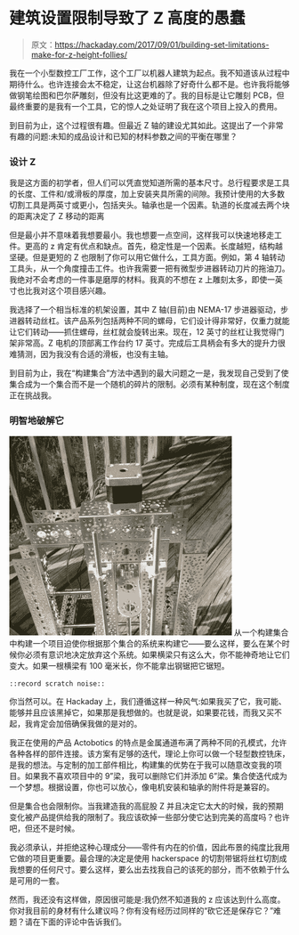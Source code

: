 # 建筑设置限制导致了 Z 高度的愚蠢

> 原文：<https://hackaday.com/2017/09/01/building-set-limitations-make-for-z-height-follies/>

我在一个小型数控工厂工作，这个工厂以机器人建筑为起点。我不知道该从过程中期待什么。也许连接会太不稳定，让这台机器除了好奇什么都不是。也许我将能够做钢笔绘图和巴尔萨雕刻，但没有比这更难的了。我的目标是让它雕刻 PCB，但最终重要的是我有一个工具，它的惊人之处证明了我在这个项目上投入的费用。

到目前为止，这个过程很有趣。但最近 Z 轴的建设尤其如此。这提出了一个非常有趣的问题:未知的成品设计和已知的材料参数之间的平衡在哪里？

### 设计 Z

我是这方面的初学者，但人们可以凭直觉知道所需的基本尺寸。总行程要求是工具的长度、工件和/或滑板的厚度，加上安装夹具所需的间隙。我预计使用的大多数切割工具是两英寸或更小，包括夹头。轴承也是一个因素。轨道的长度减去两个块的距离决定了 Z 移动的距离

但是最小并不意味着我想要最小。我也想要一点空间，这样我可以快速地移走工件。更高的 z 肯定有优点和缺点。首先，稳定性是一个因素。长度越短，结构越坚硬。但是更短的 Z 也限制了你可以用它做什么，工具方面。例如，第 4 轴转动工具头，从一个角度撞击工件。也许我需要一把有微型步进器转动刀片的拖油刀。我绝对不会考虑的一件事是磨厚的材料。我真的不想在 z 上雕刻太多，即使一英寸也比我对这个项目感兴趣。

我选择了一个相当标准的机架设置，其中 Z 轴(目前)由 NEMA-17 步进器驱动，步进器转动丝杠。该产品系列包括两种不同的螺母，它们设计得非常好，仅重力就能让它们转动——抓住螺母，丝杠就会旋转出来。现在，12 英寸的丝杠让我觉得门架非常高。Z 电机的顶部离工作台约 17 英寸。完成后工具柄会有多大的提升力很难猜测，因为我没有合适的滑板，也没有主轴。

到目前为止，我在“构建集合”方法中遇到的最大问题之一是，我发现自己受到了使集合成为一个集合而不是一个随机的碎片的限制。必须有某种制度，现在这个制度正在挑战我。

### 明智地破解它

[![](img/7463d2a9d5274a2f5930b613d823b4db.png)](https://hackaday.com/wp-content/uploads/2017/08/img_1343.jpg) 从一个构建集合中构建一个项目迫使你根据那个集合的系统来构建它——要么这样，要么在某个时候你必须有意识地决定放弃这个系统。如果横梁只有这么大，你不能神奇地让它们变大。如果一根横梁有 100 毫米长，你不能拿出钢锯把它锯短。

```
::record scratch noise::
```

你当然可以。在 Hackaday 上，我们遵循这样一种风气:如果我买了它，我可能、能够并且应该黑掉它，如果那是我想做的。也就是说，如果要花钱，而我又买不起，我肯定会加倍确保我做的是对的。

我正在使用的产品 Actobotics 的特点是金属通道布满了两种不同的孔模式，允许各种各样的部件连接。该方案有足够的迭代，理论上你可以做一个轻型数控铣床，是我的想法。与定制的加工部件相比，构建集的优势在于我可以随意改变我的项目。如果我不喜欢项目中的 9”梁，我可以删除它们并添加 6”梁。集合使迭代成为一个梦想。根据设置，你也可以放心，像电机安装和轴承的附件将是兼容的。

但是集合也会限制你。当我建造我的高屁股 Z 并且决定它太大的时候，我的预期变化被产品提供给我的限制了。我应该砍掉一些部分使它达到完美的高度吗？也许吧，但还不是时候。

我必须承认，并拒绝这种心理成分——零件有内在的价值，因此布景的纯度比我用它做的项目更重要。最合理的决定是使用 hackerspace 的切割带锯将丝杠切割成我想要的任何尺寸。要么这样，要么出去找我自己的该死的部分，而不依赖于什么是可用的一套。

然而，我还没有这样做，原因很可能是:我仍然不知道我的 z 应该达到什么高度。你对我目前的身材有什么建议吗？你有没有经历过同样的“砍它还是保存它？”难题？请在下面的评论中告诉我们。